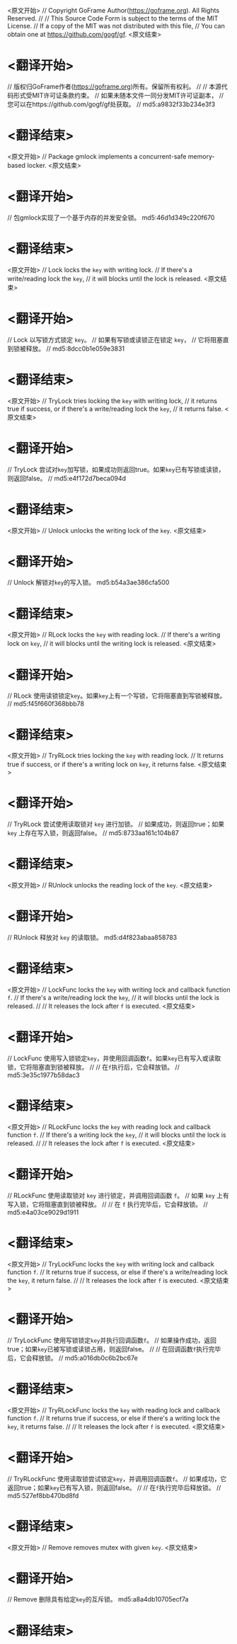 
<原文开始>
// Copyright GoFrame Author(https://goframe.org). All Rights Reserved.
//
// This Source Code Form is subject to the terms of the MIT License.
// If a copy of the MIT was not distributed with this file,
// You can obtain one at https://github.com/gogf/gf.
<原文结束>

# <翻译开始>
// 版权归GoFrame作者(https://goframe.org)所有。保留所有权利。
//
// 本源代码形式受MIT许可证条款约束。
// 如果未随本文件一同分发MIT许可证副本，
// 您可以在https://github.com/gogf/gf处获取。
// md5:a9832f33b234e3f3
# <翻译结束>


<原文开始>
// Package gmlock implements a concurrent-safe memory-based locker.
<原文结束>

# <翻译开始>
// 包gmlock实现了一个基于内存的并发安全锁。 md5:46d1d349c220f670
# <翻译结束>


<原文开始>
// Lock locks the `key` with writing lock.
// If there's a write/reading lock the `key`,
// it will blocks until the lock is released.
<原文结束>

# <翻译开始>
// Lock 以写锁方式锁定 `key`。
// 如果有写锁或读锁正在锁定 `key`，
// 它将阻塞直到锁被释放。
// md5:8dcc0b1e059e3831
# <翻译结束>


<原文开始>
// TryLock tries locking the `key` with writing lock,
// it returns true if success, or if there's a write/reading lock the `key`,
// it returns false.
<原文结束>

# <翻译开始>
// TryLock 尝试对`key`加写锁，如果成功则返回true。如果`key`已有写锁或读锁，则返回false。
// md5:e4f172d7beca094d
# <翻译结束>


<原文开始>
// Unlock unlocks the writing lock of the `key`.
<原文结束>

# <翻译开始>
// Unlock 解锁对`key`的写入锁。 md5:b54a3ae386cfa500
# <翻译结束>


<原文开始>
// RLock locks the `key` with reading lock.
// If there's a writing lock on `key`,
// it will blocks until the writing lock is released.
<原文结束>

# <翻译开始>
// RLock 使用读锁锁定`key`。如果`key`上有一个写锁，它将阻塞直到写锁被释放。
// md5:f45f660f368bbb78
# <翻译结束>


<原文开始>
// TryRLock tries locking the `key` with reading lock.
// It returns true if success, or if there's a writing lock on `key`, it returns false.
<原文结束>

# <翻译开始>
// TryRLock 尝试使用读取锁对 `key` 进行加锁。
// 如果成功，则返回true；如果 `key` 上存在写入锁，则返回false。
// md5:8733aa161c104b87
# <翻译结束>


<原文开始>
// RUnlock unlocks the reading lock of the `key`.
<原文结束>

# <翻译开始>
// RUnlock 释放对 `key` 的读取锁。 md5:d4f823abaa858783
# <翻译结束>


<原文开始>
// LockFunc locks the `key` with writing lock and callback function `f`.
// If there's a write/reading lock the `key`,
// it will blocks until the lock is released.
//
// It releases the lock after `f` is executed.
<原文结束>

# <翻译开始>
// LockFunc 使用写入锁锁定`key`，并使用回调函数`f`。如果`key`已有写入或读取锁，它将阻塞直到锁被释放。
// 
// 在`f`执行后，它会释放锁。
// md5:3e35c1977b58dac3
# <翻译结束>


<原文开始>
// RLockFunc locks the `key` with reading lock and callback function `f`.
// If there's a writing lock the `key`,
// it will blocks until the lock is released.
//
// It releases the lock after `f` is executed.
<原文结束>

# <翻译开始>
// RLockFunc 使用读取锁对 `key` 进行锁定，并调用回调函数 `f`。
// 如果 `key` 上有写入锁，它将阻塞直到锁被释放。
//
// 在 `f` 执行完毕后，它会释放锁。
// md5:e4a03ce9029d1911
# <翻译结束>


<原文开始>
// TryLockFunc locks the `key` with writing lock and callback function `f`.
// It returns true if success, or else if there's a write/reading lock the `key`, it return false.
//
// It releases the lock after `f` is executed.
<原文结束>

# <翻译开始>
// TryLockFunc 使用写锁锁定`key`并执行回调函数`f`。
// 如果操作成功，返回true；如果`key`已被写锁或读锁占用，则返回false。
//
// 在回调函数`f`执行完毕后，它会释放锁。
// md5:a016db0c6b2bc67e
# <翻译结束>


<原文开始>
// TryRLockFunc locks the `key` with reading lock and callback function `f`.
// It returns true if success, or else if there's a writing lock the `key`, it returns false.
//
// It releases the lock after `f` is executed.
<原文结束>

# <翻译开始>
// TryRLockFunc 使用读取锁尝试锁定`key`，并调用回调函数`f`。
// 如果成功，它返回true；如果`key`已有写入锁，则返回false。
//
// 在`f`执行完毕后释放锁。
// md5:527ef8bb470bd8fd
# <翻译结束>


<原文开始>
// Remove removes mutex with given `key`.
<原文结束>

# <翻译开始>
// Remove 删除具有给定`key`的互斥锁。 md5:a8a4db10705ecf7a
# <翻译结束>

